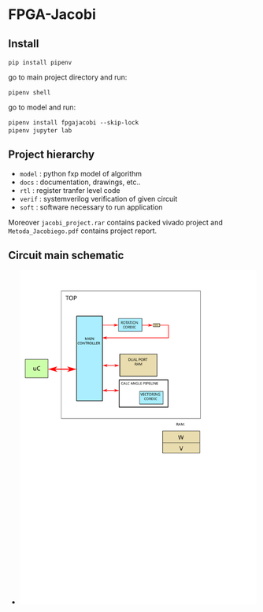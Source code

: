 # FPGA-Jacobi


## Install

```shell
pip install pipenv
```
go to main project directory and run:
```shell
pipenv shell
```
go to model and run:
```shell
pipenv install fpgajacobi --skip-lock
pipenv jupyter lab
```


## Project hierarchy

- `model` : python fxp model of algorithm
- `docs`  : documentation, drawings, etc..
- `rtl`   : register tranfer level code 
- `verif` : systemverilog verification of given circuit
- `soft`  : software necessary to run application

Moreover `jacobi_project.rar` contains packed vivado project and `Metoda_Jacobiego.pdf` contains project report.

## Circuit main schematic

- ![picture alt](docs/Jacobi.svg)
